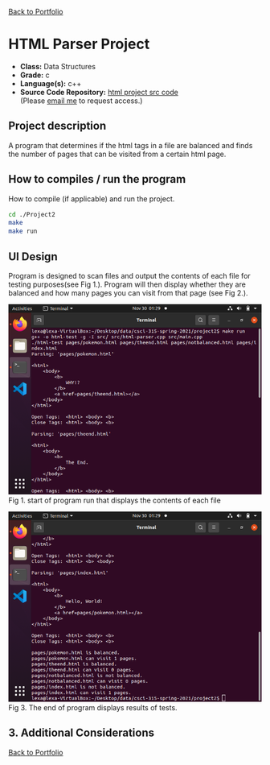 [Back to Portfolio](../../../)

HTML Parser Project
===============

-   **Class:** Data Structures
-   **Grade:** c
-   **Language(s):** c++
-   **Source Code Repository:** [html project src code](https://github.com/LexaMO/Portfolio-Project-2)  
    (Please [email me](mailto:LJMosby@csustudent.net?subject=GitHub%20Access) to request access.)

## Project description
A program that determines if the html tags in a file are balanced and finds the number of pages that can be visited from a certain html page.
 
## How to compiles / run the program

How to compile (if applicable) and run the project.

```bash
cd ./Project2
make
make run
```

## UI Design

Program is designed to scan files and output the contents of each file for testing purposes(see Fig 1.). Program will then display whether they are balanced and how many pages you can visit from that page (see Fig 2.).

![screenshot](../images/project2start.png)
Fig 1. start of program run that displays the contents of each file

![screenshot](../images/project2end.png)
Fig 3. The end of program displays results of tests.



## 3. Additional Considerations

 


[Back to Portfolio](../../../)
